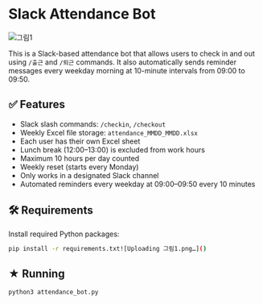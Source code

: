 # Slack Attendance Bot

![그림1](https://github.com/user-attachments/assets/c53efa6d-e0bd-4796-8934-0297bb377f0a)

This is a Slack-based attendance bot that allows users to check in and out using `/출근` and `/퇴근` commands. It also automatically sends reminder messages every weekday morning at 10-minute intervals from 09:00 to 09:50.

## ✅ Features

- Slack slash commands: `/checkin`, `/checkout`
- Weekly Excel file storage: `attendance_MMDD_MMDD.xlsx`
- Each user has their own Excel sheet
- Lunch break (12:00–13:00) is excluded from work hours
- Maximum 10 hours per day counted
- Weekly reset (starts every Monday)
- Only works in a designated Slack channel
- Automated reminders every weekday at 09:00–09:50 every 10 minutes

## 🛠 Requirements

Install required Python packages:

```bash
pip install -r requirements.txt![Uploading 그림1.png…]()

```

## ★ Running

```bash
python3 attendance_bot.py
